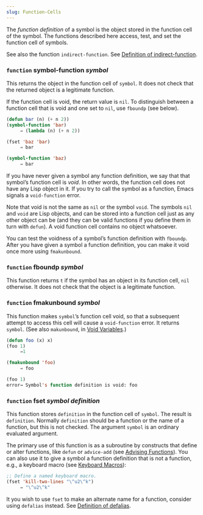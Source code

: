 ```yaml
---
slug: Function-Cells
---
```


The *function definition* of a symbol is the object stored in the function cell of the symbol. The functions described here access, test, and set the function cell of symbols.

See also the function `indirect-function`. See [Definition of indirect-function](Definition-of-indirect_002dfunction).

### <span className="tag function">`function`</span> **symbol-function** *symbol*

This returns the object in the function cell of `symbol`. It does not check that the returned object is a legitimate function.

If the function cell is void, the return value is `nil`. To distinguish between a function cell that is void and one set to `nil`, use `fboundp` (see below).

```lisp
(defun bar (n) (+ n 2))
(symbol-function 'bar)
     ⇒ (lambda (n) (+ n 2))
```

```lisp
(fset 'baz 'bar)
     ⇒ bar
```

```lisp
(symbol-function 'baz)
     ⇒ bar
```

If you have never given a symbol any function definition, we say that that symbol’s function cell is *void*. In other words, the function cell does not have any Lisp object in it. If you try to call the symbol as a function, Emacs signals a `void-function` error.

Note that void is not the same as `nil` or the symbol `void`. The symbols `nil` and `void` are Lisp objects, and can be stored into a function cell just as any other object can be (and they can be valid functions if you define them in turn with `defun`). A void function cell contains no object whatsoever.

You can test the voidness of a symbol’s function definition with `fboundp`. After you have given a symbol a function definition, you can make it void once more using `fmakunbound`.

### <span className="tag function">`function`</span> **fboundp** *symbol*

This function returns `t` if the symbol has an object in its function cell, `nil` otherwise. It does not check that the object is a legitimate function.

### <span className="tag function">`function`</span> **fmakunbound** *symbol*

This function makes `symbol`’s function cell void, so that a subsequent attempt to access this cell will cause a `void-function` error. It returns `symbol`. (See also `makunbound`, in [Void Variables](Void-Variables).)

```lisp
(defun foo (x) x)
(foo 1)
     ⇒1
```

```lisp
(fmakunbound 'foo)
     ⇒ foo
```

```lisp
(foo 1)
error→ Symbol's function definition is void: foo
```

### <span className="tag function">`function`</span> **fset** *symbol definition*

This function stores `definition` in the function cell of `symbol`. The result is `definition`. Normally `definition` should be a function or the name of a function, but this is not checked. The argument `symbol` is an ordinary evaluated argument.

The primary use of this function is as a subroutine by constructs that define or alter functions, like `defun` or `advice-add` (see [Advising Functions](Advising-Functions)). You can also use it to give a symbol a function definition that is not a function, e.g., a keyboard macro (see [Keyboard Macros](Keyboard-Macros)):

```lisp
;; Define a named keyboard macro.
(fset 'kill-two-lines "\^u2\^k")
     ⇒ "\^u2\^k"
```

It you wish to use `fset` to make an alternate name for a function, consider using `defalias` instead. See [Definition of defalias](Definition-of-defalias).
